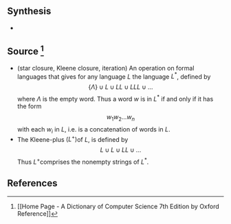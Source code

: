 ## Synthesis
- 
## Source [^1]
- (star closure, Kleene closure, iteration) An operation on formal languages that gives for any language $L$ the language $L^{*}$, defined by $$\{\Lambda\} \cup L \cup L L \cup L L L \cup \ldots$$ where $\Lambda$ is the empty word. Thus a word $w$ is in $L^{*}$ if and only if it has the form $$w_{1} w_{2} \ldots w_{n}$$with each $w_{i}$ in $L$, i.e. is a concatenation of words in $L$. 
- The Kleene-plus $\left(L^{+}\right)$of $L$, is defined by$$L \cup L \cup L L \cup \ldots$$Thus $L^{+}$comprises the nonempty strings of $L^{*}$.
## References

[^1]: [[Home Page - A Dictionary of Computer Science 7th Edition by Oxford Reference]]